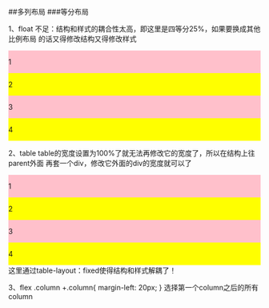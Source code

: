 ##多列布局
###等分布局

 1、float
  不足：结构和样式的耦合性太高，即这里是四等分25%，如果要换成其他比例布局
  的话又得修改结构又得修改样式
  <div class="parent">
		<div class="column" style="background:pink;"><p>1</p></div>
		<div class="column" style="background:yellow;"><p>2</p></div>
		<div class="column" style="background:pink;"><p>3</p></div>
		<div class="column" style="background:yellow;"><p>4</p></div>
	</div>
	
 2、table
  table的宽度设置为100%了就无法再修改它的宽度了，所以在结构上往parent外面
  再套一个div，修改它外面的div的宽度就可以了
  <div class="parent-fix">
		<div class="parent">
			<div class="column" style="background:pink;"><p>1</p></div>
			<div class="column" style="background:yellow;"><p>2</p></div>
			<div class="column" style="background:pink;"><p>3</p></div>
			<div class="column" style="background:yellow;"><p>4</p></div>
		</div>
	</div>
  这里通过table-layout：fixed使得结构和样式解耦了！
  
  3、flex
   .column +.column{
		margin-left: 20px;
	} 选择第一个column之后的所有column